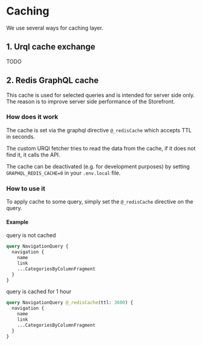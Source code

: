 # Caching

We use several ways for caching layer.

## 1. Urql cache exchange

TODO

## 2. Redis GraphQL cache

This cache is used for selected queries and is intended for server side only. The reason is to improve server side performance of the Storefront.

### How does it work

The cache is set via the graphql directive `@_redisCache` which accepts TTL in seconds.

The custom URQl fetcher tries to read the data from the cache, if it does not find it, it calls the API.

The cache can be deactivated (e.g. for development purposes) by setting `GRAPHQL_REDIS_CACHE=0` in your `.env.local` file.

### How to use it

To apply cache to some query, simply set the `@_redisCache` directive on the query.

#### Example

query is not cached

```graphql
query NavigationQuery {
  navigation {
    name
    link
    ...CategoriesByColumnFragment
  }
}
```

query is cached for 1 hour

```graphql
query NavigationQuery @_redisCache(ttl: 3600) {
  navigation {
    name
    link
    ...CategoriesByColumnFragment
  }
}
```
